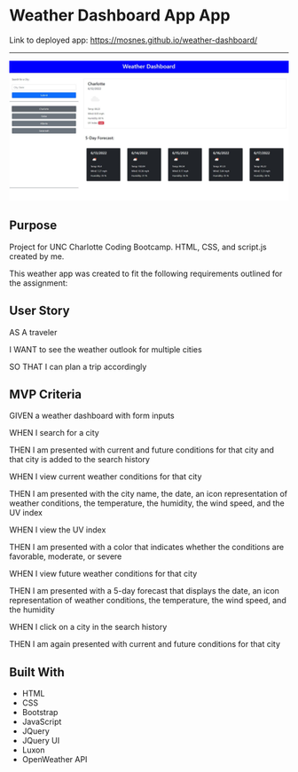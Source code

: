 # Weather Dashboard App App

Link to deployed app: https://mosnes.github.io/weather-dashboard/

---

![Example Screenshot](./assets/images/screenshot1.JPG)


## Purpose
Project for UNC Charlotte Coding Bootcamp.
HTML, CSS, and script.js created by me.

This weather app was created to fit the following requirements outlined for the assignment:




## User Story
AS A traveler

I WANT to see the weather outlook for multiple cities

SO THAT I can plan a trip accordingly



## MVP Criteria
GIVEN a weather dashboard with form inputs

WHEN I search for a city

THEN I am presented with current and future conditions for that city and that city is added to the search history

WHEN I view current weather conditions for that city

THEN I am presented with the city name, the date, an icon representation of weather conditions, the temperature, the humidity, the wind speed, and the UV index

WHEN I view the UV index

THEN I am presented with a color that indicates whether the conditions are favorable, moderate, or severe

WHEN I view future weather conditions for that city

THEN I am presented with a 5-day forecast that displays the date, an icon representation of weather conditions, the temperature, the wind speed, and the humidity

WHEN I click on a city in the search history

THEN I am again presented with current and future conditions for that city


## Built With
* HTML
* CSS
* Bootstrap
* JavaScript
* JQuery
* JQuery UI
* Luxon
* OpenWeather API